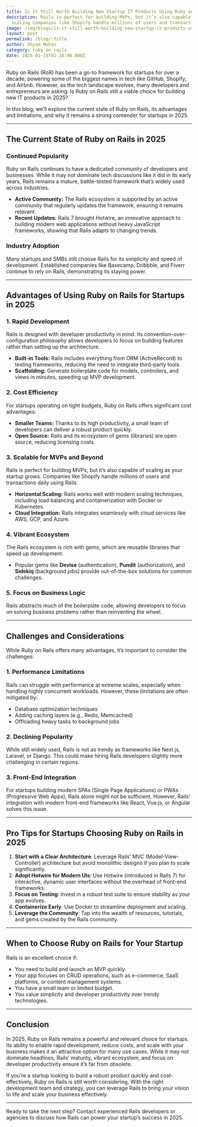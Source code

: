 ```yaml
---
title: Is It Still Worth Building New Startup IT Products Using Ruby on Rails in 2025?
description: Rails is perfect for building MVPs, but it’s also capable of
  scaling Companies like Shopify handle millions of users and transactions daily
image: /img/blogs/is-it-still-worth-building-new-startup-it-products-using-ruby-on-rails-in-2025.jpg
layout: post
permalink: /blog/:title
author: Shyam Mohan
category: ruby on rails
date: 2025-01-15T01:28:00.000Z
---
```

Ruby on Rails (RoR) has been a go-to framework for startups for over a decade, powering some of the biggest names in tech like GitHub, Shopify, and Airbnb. However, as the tech landscape evolves, many developers and entrepreneurs are asking: Is Ruby on Rails still a viable choice for building new IT products in 2025?

In this blog, we’ll explore the current state of Ruby on Rails, its advantages and limitations, and why it remains a strong contender for startups in 2025.

---

## The Current State of Ruby on Rails in 2025

### Continued Popularity
Ruby on Rails continues to have a dedicated community of developers and businesses. While it may not dominate tech discussions like it did in its early years, Rails remains a mature, battle-tested framework that’s widely used across industries.

- **Active Community:** The Rails ecosystem is supported by an active community that regularly updates the framework, ensuring it remains relevant.
- **Recent Updates:** Rails 7 brought Hotwire, an innovative approach to building modern web applications without heavy JavaScript frameworks, showing that Rails adapts to changing trends.

### Industry Adoption
Many startups and SMBs still choose Rails for its simplicity and speed of development. Established companies like Basecamp, Dribbble, and Fiverr continue to rely on Rails, demonstrating its staying power.

---

## Advantages of Using Ruby on Rails for Startups in 2025

### 1. **Rapid Development**
Rails is designed with developer productivity in mind. Its convention-over-configuration philosophy allows developers to focus on building features rather than setting up the architecture.

- **Built-in Tools:** Rails includes everything from ORM (ActiveRecord) to testing frameworks, reducing the need to integrate third-party tools.
- **Scaffolding:** Generate boilerplate code for models, controllers, and views in minutes, speeding up MVP development.

### 2. **Cost Efficiency**
For startups operating on tight budgets, Ruby on Rails offers significant cost advantages:

- **Smaller Teams:** Thanks to its high productivity, a small team of developers can deliver a robust product quickly.
- **Open Source:** Rails and its ecosystem of gems (libraries) are open source, reducing licensing costs.

### 3. **Scalable for MVPs and Beyond**
Rails is perfect for building MVPs, but it’s also capable of scaling as your startup grows. Companies like Shopify handle millions of users and transactions daily using Rails.

- **Horizontal Scaling:** Rails works well with modern scaling techniques, including load balancing and containerization with Docker or Kubernetes.
- **Cloud Integration:** Rails integrates seamlessly with cloud services like AWS, GCP, and Azure.

### 4. **Vibrant Ecosystem**
The Rails ecosystem is rich with gems, which are reusable libraries that speed up development.

- Popular gems like **Devise** (authentication), **Pundit** (authorization), and **Sidekiq** (background jobs) provide out-of-the-box solutions for common challenges.

### 5. **Focus on Business Logic**
Rails abstracts much of the boilerplate code, allowing developers to focus on solving business problems rather than reinventing the wheel.

---

## Challenges and Considerations

While Ruby on Rails offers many advantages, it’s important to consider the challenges:

### 1. **Performance Limitations**
Rails can struggle with performance at extreme scales, especially when handling highly concurrent workloads. However, these limitations are often mitigated by:

- Database optimization techniques
- Adding caching layers (e.g., Redis, Memcached)
- Offloading heavy tasks to background jobs

### 2. **Declining Popularity**
While still widely used, Rails is not as trendy as frameworks like Next.js, Laravel, or Django. This could make hiring Rails developers slightly more challenging in certain regions.

### 3. **Front-End Integration**
For startups building modern SPAs (Single Page Applications) or PWAs (Progressive Web Apps), Rails alone might not be sufficient. However, Rails’ integration with modern front-end frameworks like React, Vue.js, or Angular solves this issue.

---

## Pro Tips for Startups Choosing Ruby on Rails in 2025

1. **Start with a Clear Architecture**: Leverage Rails’ MVC (Model-View-Controller) architecture but avoid monolithic designs if you plan to scale significantly.
2. **Adopt Hotwire for Modern UIs**: Use Hotwire (introduced in Rails 7) for interactive, dynamic user interfaces without the overhead of front-end frameworks.
3. **Focus on Testing**: Invest in a robust test suite to ensure stability as your app evolves.
4. **Containerize Early**: Use Docker to streamline deployment and scaling.
5. **Leverage the Community**: Tap into the wealth of resources, tutorials, and gems created by the Rails community.

---

## When to Choose Ruby on Rails for Your Startup

Rails is an excellent choice if:

- You need to build and launch an MVP quickly.
- Your app focuses on CRUD operations, such as e-commerce, SaaS platforms, or content management systems.
- You have a small team or limited budget.
- You value simplicity and developer productivity over trendy technologies.

---

## Conclusion

In 2025, Ruby on Rails remains a powerful and relevant choice for startups. Its ability to enable rapid development, reduce costs, and scale with your business makes it an attractive option for many use cases. While it may not dominate headlines, Rails’ maturity, vibrant ecosystem, and focus on developer productivity ensure it’s far from obsolete.

If you’re a startup looking to build a robust product quickly and cost-effectively, Ruby on Rails is still worth considering. With the right development team and strategy, you can leverage Rails to bring your vision to life and scale your business effectively.

---

Ready to take the next step? Contact experienced Rails developers or agencies to discuss how Rails can power your startup’s success in 2025.

